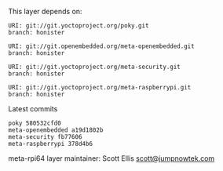 This layer depends on:

    URI: git://git.yoctoproject.org/poky.git
    branch: honister

    URI: git://git.openembedded.org/meta-openembedded.git
    branch: honister

    URI: git://git.yoctoproject.org/meta-security.git
    branch: honister

    URI: git://git.yoctoproject.org/meta-raspberrypi.git
    branch: honister

Latest commits

    poky 580532cfd0
    meta-openembedded a19d1802b
    meta-security fb77606
    meta-raspberrypi 378d4b6

meta-rpi64 layer maintainer: Scott Ellis <scott@jumpnowtek.com>
